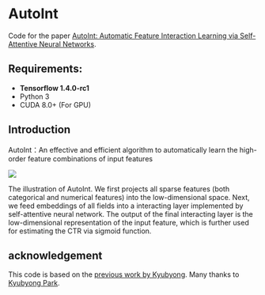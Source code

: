 # AutoInt

Code for the paper [AutoInt: Automatic Feature Interaction Learning via Self-Attentive Neural Networks](https://arxiv.org/pdf/1810.11921.pdf).

## Requirements: 
* **Tensorflow 1.4.0-rc1**
* Python 3
* CUDA 8.0+ (For GPU)

## Introduction

AutoInt：An effective and efficient algorithm to
automatically learn the high-order feature combinations of input
features

![]('/Users/chenceshi/Desktop/AutoInt/figures/model.png')

The illustration of AutoInt. We first projects all sparse features
(both categorical and numerical features) into the low-dimensional space. Next, we feed embeddings of all fields into a interacting layer implemented by self-attentive neural network. The output of the final interacting layer is the low-dimensional representation of the input feature, which is further used for estimating the CTR via sigmoid function.



## acknowledgement
This code is based on the [previous work by Kyubyong](https://github.com/Kyubyong/transformer). Many thanks to [Kyubyong Park](https://github.com/Kyubyong).
